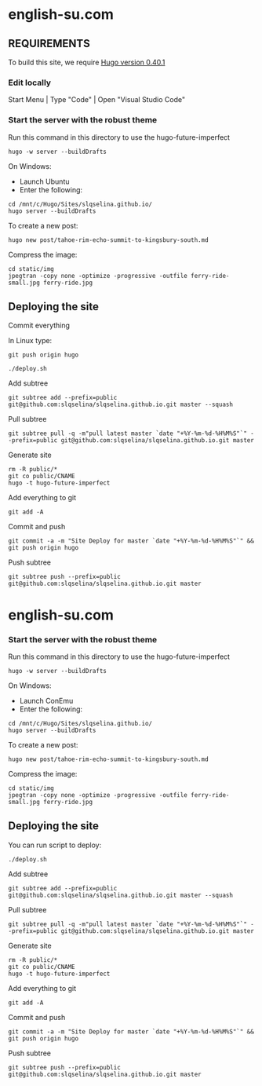 # english-su.com

## REQUIREMENTS

To build this site, we require [Hugo version 0.40.1](https://github.com/gohugoio/hugo/releases/tag/v0.40.1)

### Edit locally

Start Menu | Type "Code" | Open "Visual Studio Code"

### Start the server with the robust theme

Run this command in this directory to use the hugo-future-imperfect

```
hugo -w server --buildDrafts
```

On Windows:
* Launch Ubuntu
* Enter the following:
```
cd /mnt/c/Hugo/Sites/slqselina.github.io/
hugo server --buildDrafts
```

To create a new post:
```
hugo new post/tahoe-rim-echo-summit-to-kingsbury-south.md
```

Compress the image:
```
cd static/img
jpegtran -copy none -optimize -progressive -outfile ferry-ride-small.jpg ferry-ride.jpg
```

## Deploying the site
Commit everything

In Linux type:
```
git push origin hugo
```

```
./deploy.sh
```
Add subtree
```
git subtree add --prefix=public git@github.com:slqselina/slqselina.github.io.git master --squash
```
Pull subtree
```
git subtree pull -q -m"pull latest master `date "+%Y-%m-%d-%H%M%S"`" --prefix=public git@github.com:slqselina/slqselina.github.io.git master
```

Generate site
```
rm -R public/*
git co public/CNAME
hugo -t hugo-future-imperfect
```
Add everything to git
```
git add -A
```
Commit and push
```
git commit -a -m "Site Deploy for master `date "+%Y-%m-%d-%H%M%S"`" && git push origin hugo
```
Push subtree
```
git subtree push --prefix=public git@github.com:slqselina/slqselina.github.io.git master
```





# english-su.com

### Start the server with the robust theme

Run this command in this directory to use the hugo-future-imperfect

```
hugo -w server --buildDrafts
```

On Windows:
* Launch ConEmu
* Enter the following:
```
cd /mnt/c/Hugo/Sites/slqselina.github.io/
hugo server --buildDrafts
```

To create a new post:
```
hugo new post/tahoe-rim-echo-summit-to-kingsbury-south.md
```

Compress the image:
```
cd static/img
jpegtran -copy none -optimize -progressive -outfile ferry-ride-small.jpg ferry-ride.jpg
```

## Deploying the site

You can run script to deploy:
```
./deploy.sh
```


Add subtree
```
git subtree add --prefix=public git@github.com:slqselina/slqselina.github.io.git master --squash
```
Pull subtree
```
git subtree pull -q -m"pull latest master `date "+%Y-%m-%d-%H%M%S"`" --prefix=public git@github.com:slqselina/slqselina.github.io.git master
```

Generate site
```
rm -R public/*
git co public/CNAME
hugo -t hugo-future-imperfect
```
Add everything to git
```
git add -A
```
Commit and push
```
git commit -a -m "Site Deploy for master `date "+%Y-%m-%d-%H%M%S"`" && git push origin hugo
```
Push subtree
```
git subtree push --prefix=public git@github.com:slqselina/slqselina.github.io.git master
```
